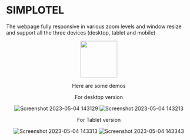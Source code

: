 # SIMPLOTEL
The webpage fully responsive in various zoom levels and window resize and support all the three devices (desktop, tablet and mobile)


<div  align="center" gap="20px">
<a href="https://6453764408a0ce7301e82cb7--taruna.netlify.app/">
<img width="100px" src="https://img.shields.io/badge/-%2312100E.svg?&logo=click&logoColor=white" />
</a>


Here are some demos

For desktop version


![Screenshot 2023-05-04 143129](https://user-images.githubusercontent.com/99668292/236159458-7310d9c6-ef74-4625-8192-c70b89419183.png)
![Screenshot 2023-05-04 143213](https://user-images.githubusercontent.com/99668292/236159496-9e80624d-842a-4a20-b64b-dfb5c9e500a6.png)


For Tablet version



![Screenshot 2023-05-04 143313](https://user-images.githubusercontent.com/99668292/236159584-c96588e0-d798-474e-9610-b421ede13200.png)
![Screenshot 2023-05-04 143343](https://user-images.githubusercontent.com/99668292/236159615-e07d48cc-edce-4203-b79c-2510c18b2d55.png)




